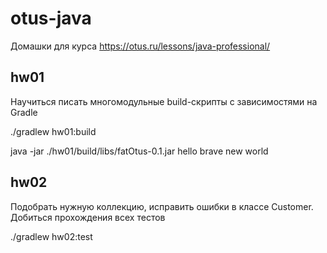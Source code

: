# otus-java

Домашки для курса https://otus.ru/lessons/java-professional/


## hw01
Научиться писать многомодульные build-скрипты с зависимостями на Gradle

./gradlew hw01:build

java -jar ./hw01/build/libs/fatOtus-0.1.jar hello brave new world

## hw02

Подобрать нужную коллекцию, исправить ошибки в классе Customer. Добиться прохождения всех тестов

./gradlew hw02:test
